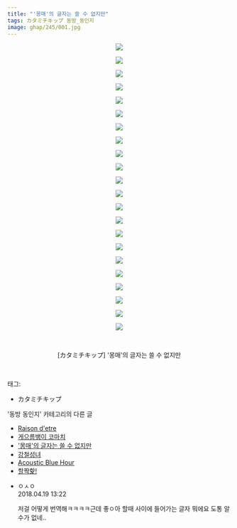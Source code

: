 ```yaml
---
title: "'몽매'의 글자는 쓸 수 없지만"
tags: カタミチキップ 동방_동인지
image: ghap/245/001.jpg
---
```

<div class="article">
<p style="text-align: center; clear: none; float: none;"><img src="{{ site.nasurl }}/ghap/245/001.jpg"/></p>
<p style="text-align: center; clear: none; float: none;"><img src="{{ site.nasurl }}/ghap/245/002.jpg"/></p>
<p style="text-align: center; clear: none; float: none;"><img src="{{ site.nasurl }}/ghap/245/003.jpg"/></p>
<p style="text-align: center; clear: none; float: none;"><img src="{{ site.nasurl }}/ghap/245/004.jpg"/></p>
<p style="text-align: center; clear: none; float: none;"><img src="{{ site.nasurl }}/ghap/245/005.jpg"/></p>
<p style="text-align: center; clear: none; float: none;"><img src="{{ site.nasurl }}/ghap/245/006.jpg"/></p>
<p style="text-align: center; clear: none; float: none;"><img src="{{ site.nasurl }}/ghap/245/007.jpg"/></p>
<p style="text-align: center; clear: none; float: none;"><img src="{{ site.nasurl }}/ghap/245/008.jpg"/></p>
<p style="text-align: center; clear: none; float: none;"><img src="{{ site.nasurl }}/ghap/245/009.jpg"/></p>
<p style="text-align: center; clear: none; float: none;"><img src="{{ site.nasurl }}/ghap/245/010.jpg"/></p>
<p style="text-align: center; clear: none; float: none;"><img src="{{ site.nasurl }}/ghap/245/011.jpg"/></p>
<p style="text-align: center; clear: none; float: none;"><img src="{{ site.nasurl }}/ghap/245/012.jpg"/></p>
<p style="text-align: center; clear: none; float: none;"><img src="{{ site.nasurl }}/ghap/245/013.jpg"/></p>
<p style="text-align: center; clear: none; float: none;"><img src="{{ site.nasurl }}/ghap/245/014.jpg"/></p>
<p style="text-align: center; clear: none; float: none;"><img src="{{ site.nasurl }}/ghap/245/015.jpg"/></p>
<p style="text-align: center; clear: none; float: none;"><img src="{{ site.nasurl }}/ghap/245/016.jpg"/></p>
<p style="text-align: center; clear: none; float: none;"><img src="{{ site.nasurl }}/ghap/245/017.jpg"/></p>
<p style="text-align: center; clear: none; float: none;"><img src="{{ site.nasurl }}/ghap/245/018.jpg"/></p>
<p style="text-align: center; clear: none; float: none;"><img src="{{ site.nasurl }}/ghap/245/019.jpg"/></p>
<p style="text-align: center; clear: none; float: none;"><img src="{{ site.nasurl }}/ghap/245/020.jpg"/></p>
<p style="text-align: center; clear: none; float: none;"><img src="{{ site.nasurl }}/ghap/245/021.jpg"/></p>
<p style="text-align: center; clear: none; float: none;"><img src="{{ site.nasurl }}/ghap/245/022.jpg"/></p>
<p style="text-align: center; clear: none; float: none;"><br/></p>
<p style="text-align: center; clear: none; float: none;">[カタミチキップ] '몽매'의 글자는 쓸 수 없지만</p>
<p><br/></p>
</div><div class="tagTrail">
<p>태그: </p>
<ul>
<li>カタミチキップ</li>
</ul>
</div><div class="another">
<p>'동방 동인지' 카테고리의 다른 글</p>
<ul>
<li><a href="/2016-06-19-ghap_247">Raison d'etre</a></li>
<li><a href="/2016-06-19-ghap_246">게으름뱅이 코마치</a></li>
<li><a href="/2016-06-19-ghap_245">'몽매'의 글자는 쓸 수 없지만</a></li>
<li><a href="/2016-06-19-ghap_244">강철성녀</a></li>
<li><a href="/2016-06-19-ghap_243">Acoustic Blue Hour</a></li>
<li><a href="/2016-06-19-ghap_242">할짝핥!</a></li>
</ul>
</div><div class="cb_module cb_fluid">
<div class="cb_wrt cb_profile">
<div class="comment">
<ul>
<li class="cb_thumb_off" id="comment15241336">
<div class="cb_comment_area">
<div class="cb_info_area">
<div class="cb_section">
<span class="cb_nick_name">ㅇㅅㅇ</span>
</div>
<div class="cb_section">
<span class="cb_date">2018.04.19 13:22 </span>
</div>
</div>
<div class="cb_dsc_comment">
<p class="cb_dsc">
											저걸 어떻게 번역해ㅋㅋㅋㅋ근데 좋ㅇ아 할때 사이에 들어가는 글자 뭐에요 도통 알 수가 없네..
										</p>
</div>
</div></li>
</ul>
</div>
</div><!-- commentList close -->
</div>